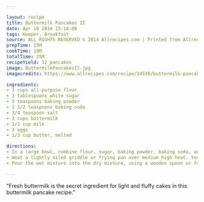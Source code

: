 ```yaml
---

layout: recipe
title: Buttermilk Pancakes II
date: Apr 18 2014 15:14:08
tags: Keeper, Breakfast
source: ALL RIGHTS RESERVED © 2014 Allrecipes.com | Printed from Allrecipes.com 4/18/2014
prepTime: 15M
cookTime: 10M
totalTime: 25M
recipeYield: 12 pancakes
image: ButtermilkPancakesII.jpg
imagecredits: https://www.allrecipes.com/recipe/24530/buttermilk-pancakes-ii/

ingredients:
- 3 cups all-purpose flour
- 3 tablespoons white sugar
- 3 teaspoons baking powder
- 1 1/2 teaspoons baking soda
- 3/4 teaspoon salt
- 3 cups buttermilk
- 1/2 cup milk
- 3 eggs
- 1/3 cup butter, melted

directions:
- In a large bowl, combine flour, sugar, baking powder, baking soda, and salt. In a separate bowl, beat together buttermilk, milk, eggs and melted butter. Keep the two mixtures separate until you are ready to cook.
- Heat a lightly oiled griddle or frying pan over medium high heat. You can flick water across the surface and if it beads up and sizzles, it's ready!
- Pour the wet mixture into the dry mixture, using a wooden spoon or fork to blend. Stir until it's just blended together. Do not over stir! Pour or scoop the batter onto the griddle, using approximately 1/2 cup for each pancake. Brown on both sides and serve hot.

---
```


"Fresh buttermilk is the secret ingredient for light and fluffy cakes in this buttermilk pancake recipe."
